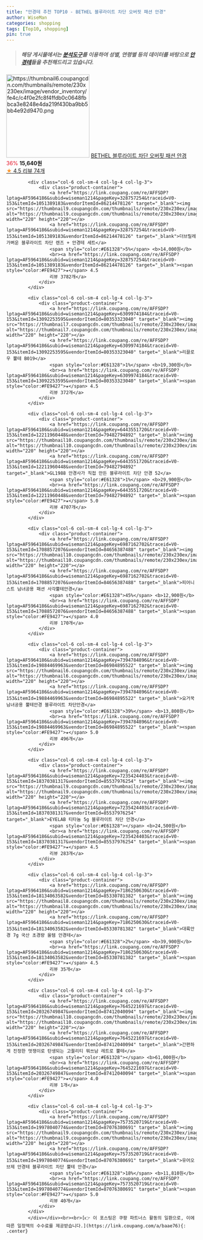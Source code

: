 ```yaml
---
title: "안경테 추천 TOP10 - BETHEL 블루라이트 차단 오버핏 패션 안경"
author: WiseMan
categories: shopping
tags: [Top10, shopping]
pin: true
---
```


> ##### 해당 게시물에서는 [**분석도구**](https://itemscout.io/)를 이용하여 **성별**, **연령별** 등의 데이터를 바탕으로 [**안경테**](https://link.coupang.com/a/baae76)들을 추천해드리고 있습니다.
<div class="container"><div class="row">
            <div class="col-6 col-sm-4 col-lg-4 col-lg-3">
                <div class="product-container">
                    <a href="https://link.coupang.com/re/AFFSDP?lptag=AF5964186&subid=wiseman1214&pageKey=7633379946&traceid=V0-153&itemId=20264680583&vendorItemId=87352017816" target="_blank"><img src="https://thumbnail6.coupangcdn.com/thumbnails/remote/230x230ex/image/vendor_inventory/fe4c/c4f0e2fc8f4ffdb0c0648fbbca3e8248e4da219f430ba9bb5bb4e92d9470.png" alt="https://thumbnail6.coupangcdn.com/thumbnails/remote/230x230ex/image/vendor_inventory/fe4c/c4f0e2fc8f4ffdb0c0648fbbca3e8248e4da219f430ba9bb5bb4e92d9470.png" width="220" height="220"></a>
                    <a href="https://link.coupang.com/re/AFFSDP?lptag=AF5964186&subid=wiseman1214&pageKey=7633379946&traceid=V0-153&itemId=20264680583&vendorItemId=87352017816" target="_blank">BETHEL 블루라이트 차단 오버핏 패션 안경</a>
                    <span style="color:#E61328">36%</span> <b>15,640원</b>
                    <br><a href="https://link.coupang.com/re/AFFSDP?lptag=AF5964186&subid=wiseman1214&pageKey=7633379946&traceid=V0-153&itemId=20264680583&vendorItemId=87352017816" target="_blank"><span style="color:#FE9427">★</span> 4.5
                    리뷰 74개</a>
                </div>
            </div>
            
            <div class="col-6 col-sm-4 col-lg-4 col-lg-3">
                <div class="product-container">
                    <a href="https://link.coupang.com/re/AFFSDP?lptag=AF5964186&subid=wiseman1214&pageKey=328757254&traceid=V0-153&itemId=1051389183&vendorItemId=86214478126" target="_blank"><img src="https://thumbnail9.coupangcdn.com/thumbnails/remote/230x230ex/image/rs_quotation_api/5rsrspym/76c0252853314f6bab54f433642fedcc.jpg" alt="https://thumbnail9.coupangcdn.com/thumbnails/remote/230x230ex/image/rs_quotation_api/5rsrspym/76c0252853314f6bab54f433642fedcc.jpg" width="220" height="220"></a>
                    <a href="https://link.coupang.com/re/AFFSDP?lptag=AF5964186&subid=wiseman1214&pageKey=328757254&traceid=V0-153&itemId=1051389183&vendorItemId=86214478126" target="_blank">더브릴레 가벼운 블루라이트 차단 렌즈 + 안경테 세트</a>
                    <span style="color:#E61328">5%</span> <b>14,000원</b>
                    <br><a href="https://link.coupang.com/re/AFFSDP?lptag=AF5964186&subid=wiseman1214&pageKey=328757254&traceid=V0-153&itemId=1051389183&vendorItemId=86214478126" target="_blank"><span style="color:#FE9427">★</span> 4.5
                    리뷰 3782개</a>
                </div>
            </div>
            
            <div class="col-6 col-sm-4 col-lg-4 col-lg-3">
                <div class="product-container">
                    <a href="https://link.coupang.com/re/AFFSDP?lptag=AF5964186&subid=wiseman1214&pageKey=6309974184&traceid=V0-153&itemId=13092253595&vendorItemId=80353323040" target="_blank"><img src="https://thumbnail7.coupangcdn.com/thumbnails/remote/230x230ex/image/rs_quotation_api/jptyfvnv/02c1fa87d14d4125806d25edfa290b4a.jpg" alt="https://thumbnail7.coupangcdn.com/thumbnails/remote/230x230ex/image/rs_quotation_api/jptyfvnv/02c1fa87d14d4125806d25edfa290b4a.jpg" width="220" height="220"></a>
                    <a href="https://link.coupang.com/re/AFFSDP?lptag=AF5964186&subid=wiseman1214&pageKey=6309974184&traceid=V0-153&itemId=13092253595&vendorItemId=80353323040" target="_blank">리끌로우 뿔테 B019</a>
                    <span style="color:#E61328">1%</span> <b>19,300원</b>
                    <br><a href="https://link.coupang.com/re/AFFSDP?lptag=AF5964186&subid=wiseman1214&pageKey=6309974184&traceid=V0-153&itemId=13092253595&vendorItemId=80353323040" target="_blank"><span style="color:#FE9427">★</span> 4.5
                    리뷰 372개</a>
                </div>
            </div>
            
            <div class="col-6 col-sm-4 col-lg-4 col-lg-3">
                <div class="product-container">
                    <a href="https://link.coupang.com/re/AFFSDP?lptag=AF5964186&subid=wiseman1214&pageKey=6443551720&traceid=V0-153&itemId=12211960448&vendorItemId=79482794892" target="_blank"><img src="https://thumbnail10.coupangcdn.com/thumbnails/remote/230x230ex/image/rs_quotation_api/vnfwrc9c/f1c96f19c6dd485dba5c8b4f8b59142f.jpg" alt="https://thumbnail10.coupangcdn.com/thumbnails/remote/230x230ex/image/rs_quotation_api/vnfwrc9c/f1c96f19c6dd485dba5c8b4f8b59142f.jpg" width="220" height="220"></a>
                    <a href="https://link.coupang.com/re/AFFSDP?lptag=AF5964186&subid=wiseman1214&pageKey=6443551720&traceid=V0-153&itemId=12211960448&vendorItemId=79482794892" target="_blank">GL1988 안경사가 직접 만든 블루라이트 차단 안경 52</a>
                    <span style="color:#E61328">1%</span> <b>29,900원</b>
                    <br><a href="https://link.coupang.com/re/AFFSDP?lptag=AF5964186&subid=wiseman1214&pageKey=6443551720&traceid=V0-153&itemId=12211960448&vendorItemId=79482794892" target="_blank"><span style="color:#FE9427">★</span> 5.0
                    리뷰 4707개</a>
                </div>
            </div>
            
            <div class="col-6 col-sm-4 col-lg-4 col-lg-3">
                <div class="product-container">
                    <a href="https://link.coupang.com/re/AFFSDP?lptag=AF5964186&subid=wiseman1214&pageKey=6987162702&traceid=V0-153&itemId=17088572076&vendorItemId=84656387488" target="_blank"><img src="https://thumbnail10.coupangcdn.com/thumbnails/remote/230x230ex/image/vendor_inventory/1596/2557b559a8ca9b24350bcce6430db98c043c90a3277564ceab3e667f2af7.jpg" alt="https://thumbnail10.coupangcdn.com/thumbnails/remote/230x230ex/image/vendor_inventory/1596/2557b559a8ca9b24350bcce6430db98c043c90a3277564ceab3e667f2af7.jpg" width="220" height="220"></a>
                    <a href="https://link.coupang.com/re/AFFSDP?lptag=AF5964186&subid=wiseman1214&pageKey=6987162702&traceid=V0-153&itemId=17088572076&vendorItemId=84656387488" target="_blank">피어니스트 남녀공용 패션 사각뿔테안경</a>
                    <span style="color:#E61328">45%</span> <b>12,900원</b>
                    <br><a href="https://link.coupang.com/re/AFFSDP?lptag=AF5964186&subid=wiseman1214&pageKey=6987162702&traceid=V0-153&itemId=17088572076&vendorItemId=84656387488" target="_blank"><span style="color:#FE9427">★</span> 4.0
                    리뷰 170개</a>
                </div>
            </div>
            
            <div class="col-6 col-sm-4 col-lg-4 col-lg-3">
                <div class="product-container">
                    <a href="https://link.coupang.com/re/AFFSDP?lptag=AF5964186&subid=wiseman1214&pageKey=7394784896&traceid=V0-153&itemId=19884469963&vendorItemId=86984895522" target="_blank"><img src="https://thumbnail6.coupangcdn.com/thumbnails/remote/230x230ex/image/vendor_inventory/daf3/071431002356f504a1401800d36fb31dee83f9a1bb1110930b737262b9ba.png" alt="https://thumbnail6.coupangcdn.com/thumbnails/remote/230x230ex/image/vendor_inventory/daf3/071431002356f504a1401800d36fb31dee83f9a1bb1110930b737262b9ba.png" width="220" height="220"></a>
                    <a href="https://link.coupang.com/re/AFFSDP?lptag=AF5964186&subid=wiseman1214&pageKey=7394784896&traceid=V0-153&itemId=19884469963&vendorItemId=86984895522" target="_blank">요거꾹 남녀공용 뿔테안경 블루라이트 차단안경</a>
                    <span style="color:#E61328">39%</span> <b>13,800원</b>
                    <br><a href="https://link.coupang.com/re/AFFSDP?lptag=AF5964186&subid=wiseman1214&pageKey=7394784896&traceid=V0-153&itemId=19884469963&vendorItemId=86984895522" target="_blank"><span style="color:#FE9427">★</span> 5.0
                    리뷰 496개</a>
                </div>
            </div>
            
            <div class="col-6 col-sm-4 col-lg-4 col-lg-3">
                <div class="product-container">
                    <a href="https://link.coupang.com/re/AFFSDP?lptag=AF5964186&subid=wiseman1214&pageKey=7235424403&traceid=V0-153&itemId=18370381317&vendorItemId=85537976254" target="_blank"><img src="https://thumbnail9.coupangcdn.com/thumbnails/remote/230x230ex/image/vendor_inventory/e108/1ca5f6c456800a7ece9f77ee864ca1405345de1cda5cb5cf6c11ead014f8.JPG" alt="https://thumbnail9.coupangcdn.com/thumbnails/remote/230x230ex/image/vendor_inventory/e108/1ca5f6c456800a7ece9f77ee864ca1405345de1cda5cb5cf6c11ead014f8.JPG" width="220" height="220"></a>
                    <a href="https://link.coupang.com/re/AFFSDP?lptag=AF5964186&subid=wiseman1214&pageKey=7235424403&traceid=V0-153&itemId=18370381317&vendorItemId=85537976254" target="_blank">EYELAB 티타늄 5g 블루라이트 차단 안경</a>
                    <span style="color:#E61328"></span> <b>24,500원</b>
                    <br><a href="https://link.coupang.com/re/AFFSDP?lptag=AF5964186&subid=wiseman1214&pageKey=7235424403&traceid=V0-153&itemId=18370381317&vendorItemId=85537976254" target="_blank"><span style="color:#FE9427">★</span> 4.5
                    리뷰 283개</a>
                </div>
            </div>
            
            <div class="col-6 col-sm-4 col-lg-4 col-lg-3">
                <div class="product-container">
                    <a href="https://link.coupang.com/re/AFFSDP?lptag=AF5964186&subid=wiseman1214&pageKey=7186250630&traceid=V0-153&itemId=18134063582&vendorItemId=85330781382" target="_blank"><img src="https://thumbnail8.coupangcdn.com/thumbnails/remote/230x230ex/image/vendor_inventory/126f/ad9af28199e4a04e075cfdb575116488b00723a1addee21df854721ba4a7.JPG" alt="https://thumbnail8.coupangcdn.com/thumbnails/remote/230x230ex/image/vendor_inventory/126f/ad9af28199e4a04e075cfdb575116488b00723a1addee21df854721ba4a7.JPG" width="220" height="220"></a>
                    <a href="https://link.coupang.com/re/AFFSDP?lptag=AF5964186&subid=wiseman1214&pageKey=7186250630&traceid=V0-153&itemId=18134063582&vendorItemId=85330781382" target="_blank">대륙안경 7g 국산 초경량 울템 안경테</a>
                    <span style="color:#E61328">2%</span> <b>39,900원</b>
                    <br><a href="https://link.coupang.com/re/AFFSDP?lptag=AF5964186&subid=wiseman1214&pageKey=7186250630&traceid=V0-153&itemId=18134063582&vendorItemId=85330781382" target="_blank"><span style="color:#FE9427">★</span> 4.5
                    리뷰 35개</a>
                </div>
            </div>
            
            <div class="col-6 col-sm-4 col-lg-4 col-lg-3">
                <div class="product-container">
                    <a href="https://link.coupang.com/re/AFFSDP?lptag=AF5964186&subid=wiseman1214&pageKey=7645221697&traceid=V0-153&itemId=20326749847&vendorItemId=87412040094" target="_blank"><img src="https://thumbnail10.coupangcdn.com/thumbnails/remote/230x230ex/image/vendor_inventory/f0a8/90285eea1128b78f2eb7e0868289d6e5fbbad9a8d437f4bd9e98178d4a19.jpg" alt="https://thumbnail10.coupangcdn.com/thumbnails/remote/230x230ex/image/vendor_inventory/f0a8/90285eea1128b78f2eb7e0868289d6e5fbbad9a8d437f4bd9e98178d4a19.jpg" width="220" height="220"></a>
                    <a href="https://link.coupang.com/re/AFFSDP?lptag=AF5964186&subid=wiseman1214&pageKey=7645221697&traceid=V0-153&itemId=20326749847&vendorItemId=87412040094" target="_blank">간편하게 진정한 멋쟁이로 탄생되는 고퀄리티 뭐쓰남 레트로 뿔테</a>
                    <span style="color:#E61328"></span> <b>61,000원</b>
                    <br><a href="https://link.coupang.com/re/AFFSDP?lptag=AF5964186&subid=wiseman1214&pageKey=7645221697&traceid=V0-153&itemId=20326749847&vendorItemId=87412040094" target="_blank"><span style="color:#FE9427">★</span> 4.0
                    리뷰 1개</a>
                </div>
            </div>
            
            <div class="col-6 col-sm-4 col-lg-4 col-lg-3">
                <div class="product-container">
                    <a href="https://link.coupang.com/re/AFFSDP?lptag=AF5964186&subid=wiseman1214&pageKey=7573520719&traceid=V0-153&itemId=19978040774&vendorItemId=87076380691" target="_blank"><img src="https://thumbnail9.coupangcdn.com/thumbnails/remote/230x230ex/image/vendor_inventory/28ba/a1f34f5886be4e60f3f71f62e1ce259d2112142a53ad529e7c77ffc84fc7.png" alt="https://thumbnail9.coupangcdn.com/thumbnails/remote/230x230ex/image/vendor_inventory/28ba/a1f34f5886be4e60f3f71f62e1ce259d2112142a53ad529e7c77ffc84fc7.png" width="220" height="220"></a>
                    <a href="https://link.coupang.com/re/AFFSDP?lptag=AF5964186&subid=wiseman1214&pageKey=7573520719&traceid=V0-153&itemId=19978040774&vendorItemId=87076380691" target="_blank">유어오브제 안경테 블루라이트 차단 뿔테 안경</a>
                    <span style="color:#E61328">18%</span> <b>11,810원</b>
                    <br><a href="https://link.coupang.com/re/AFFSDP?lptag=AF5964186&subid=wiseman1214&pageKey=7573520719&traceid=V0-153&itemId=19978040774&vendorItemId=87076380691" target="_blank"><span style="color:#FE9427">★</span> 5.0
                    리뷰 40개</a>
                </div>
            </div>
            </div></div><br><br>[👉 이 포스팅은 쿠팡 파트너스 활동의 일환으로, 이에 따른 일정액의 수수료를 제공받습니다.](https://link.coupang.com/a/baae76){: .center}